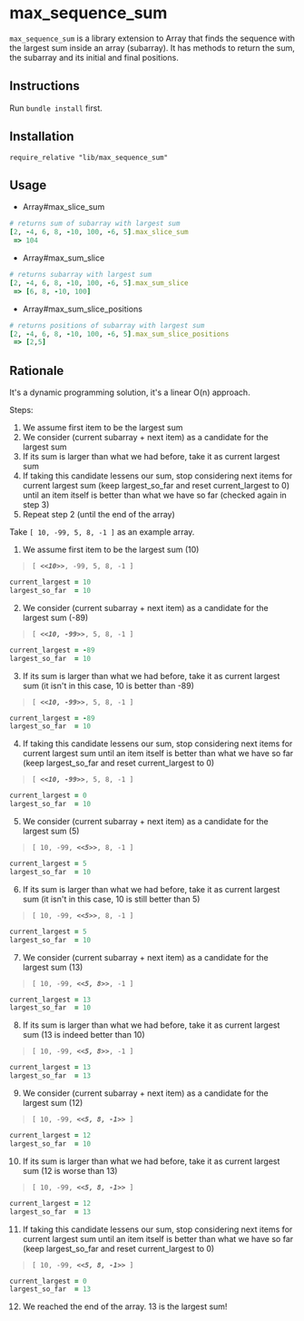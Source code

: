 max_sequence_sum
================

`max_sequence_sum` is a library extension to Array that finds the sequence with the largest sum inside an array (subarray).
It has methods to return the sum, the subarray and its initial and final positions.

## Instructions

Run `bundle install` first.

## Installation

`require_relative "lib/max_sequence_sum"`

## Usage

* Array#max_slice_sum
```ruby
# returns sum of subarray with largest sum
[2, -4, 6, 8, -10, 100, -6, 5].max_slice_sum
 => 104
```

* Array#max_sum_slice
```ruby
# returns subarray with largest sum
[2, -4, 6, 8, -10, 100, -6, 5].max_sum_slice
 => [6, 8, -10, 100]
```

* Array#max_sum_slice_positions
```ruby
# returns positions of subarray with largest sum
[2, -4, 6, 8, -10, 100, -6, 5].max_sum_slice_positions
 => [2,5]
```

## Rationale

It's a dynamic programming solution, it's a linear O(n) approach.

Steps:

1. We assume first item to be the largest sum
2. We consider (current subarray + next item) as a candidate for the largest sum
3. If its sum is larger than what we had before, take it as current largest sum
4. If taking this candidate lessens our sum, stop considering next items for current largest sum (keep largest_so_far and reset current_largest to 0) until an item itself is better than what we have so far (checked again in step 3)
5. Repeat step 2 (until the end of the array)

Take `[ 10, -99, 5, 8, -1 ]` as an example array.

1. We assume first item to be the largest sum (10)
> `[ `_**`<<10>>`**_`, -99, 5, 8, -1 ]`
```ruby
current_largest = 10
largest_so_far  = 10
```

2. We consider (current subarray + next item) as a candidate for the largest sum (-89)
> `[ `_**`<<10, -99>>`**_`, 5, 8, -1 ]`
```ruby
current_largest = -89
largest_so_far  = 10
```

3. If its sum is larger than what we had before, take it as current largest sum (it isn't in this case, 10 is better than -89)
> `[ `_**`<<10, -99>>`**_`, 5, 8, -1 ]`
```ruby
current_largest = -89
largest_so_far  = 10
```

4. If taking this candidate lessens our sum, stop considering next items for current largest sum until an item itself is better than what we have so far (keep largest_so_far and reset current_largest to 0)
> `[ `_**`<<10, -99>>`**_`, 5, 8, -1 ]`
```ruby
current_largest = 0
largest_so_far  = 10
```

5. We consider (current subarray + next item) as a candidate for the largest sum (5)
> `[ 10, -99, `_**`<<5>>`**_`, 8, -1 ]`
```ruby
current_largest = 5
largest_so_far  = 10
```

6. If its sum is larger than what we had before, take it as current largest sum (it isn't in this case, 10 is still better than 5)
> `[ 10, -99, `_**`<<5>>`**_`, 8, -1 ]`
```ruby
current_largest = 5
largest_so_far  = 10
```

7. We consider (current subarray + next item) as a candidate for the largest sum (13)
> `[ 10, -99, `_**`<<5, 8>>`**_`, -1 ]`
```ruby
current_largest = 13
largest_so_far  = 10
```

8. If its sum is larger than what we had before, take it as current largest sum (13 is indeed better than 10)
> `[ 10, -99, `_**`<<5, 8>>`**_`, -1 ]`
```ruby
current_largest = 13
largest_so_far  = 13
```

9. We consider (current subarray + next item) as a candidate for the largest sum (12)
> `[ 10, -99, `_**`<<5, 8, -1>>`**_` ]`
```ruby
current_largest = 12
largest_so_far  = 10
```

10. If its sum is larger than what we had before, take it as current largest sum (12 is worse than 13)
> `[ 10, -99, `_**`<<5, 8, -1>>`**_` ]`
```ruby
current_largest = 12
largest_so_far  = 13
```

11. If taking this candidate lessens our sum, stop considering next items for current largest sum until an item itself is better than what we have so far (keep largest_so_far and reset current_largest to 0)
> `[ 10, -99, `_**`<<5, 8, -1>>`**_` ]`
```ruby
current_largest = 0
largest_so_far  = 13
```

12. We reached the end of the array. 13 is the largest sum!
